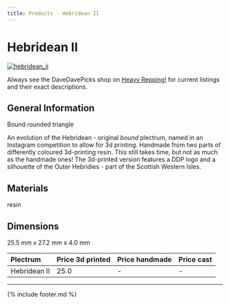 ```yaml
---
title: Products - Hebridean II
---
```

# Hebridean II

[![hebridean_ii](../../assets/images/hebridean_ii.jpg "Hebridean_ii")](/picks/hebridean_ii)

Always see the DaveDavePicks shop on [Heavy Repping!](https://www.heavyrepping.com/store/shop/davedavepicks/) for current listings and their exact descriptions.

## General Information
Bound rounded triangle

An evolution of the Hebridean - original *bound* plectrum, named in an Instagram competition to allow for 3d printing. Handmade from two parts of differently coloured 3d-printing resin. This still takes time, but not as much as the handmade ones! The 3d-printed version features a DDP logo and a silhouette of the Outer Hebridies - part of the Scottish Western Isles.

## Materials
resin

## Dimensions
25.5 mm x 27.2 mm x 4.0 mm

| **Plectrum**                                        | **Price 3d printed**   | **Price handmade**   | **Price cast**   |
|:----------------------------------------------------|:-----------------------|:---------------------|:-----------------|
| Hebridean II                                          | 25.0               | -             | -         |

---

{% include footer.md %}